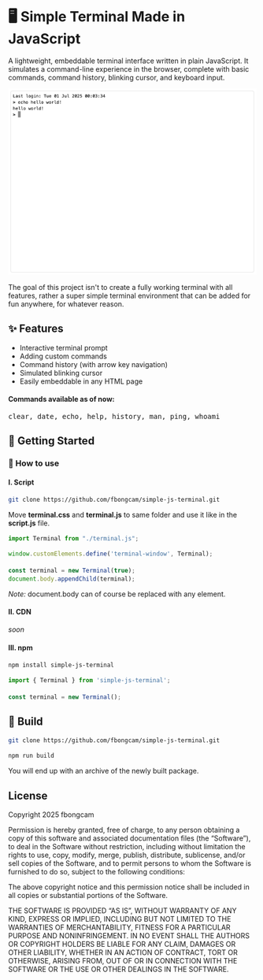 
# 🖥️ Simple Terminal Made in JavaScript

A lightweight, embeddable terminal interface written in plain JavaScript. It simulates a command-line experience in the browser, complete with basic commands, command history, blinking cursor, and keyboard input.

![terminal echo hello world](screen.png "preview")

The goal of this project isn't to create a fully working terminal with all features, rather a super simple terminal environment that can be added for fun anywhere, for whatever reason.

## ✨ Features

- Interactive terminal prompt
- Adding custom commands
- Command history (with arrow key navigation)
- Simulated blinking cursor
- Easily embeddable in any HTML page

#### Commands available as of now:

<pre>clear, date, echo, help, history, man, ping, whoami</pre>

## 🚀 Getting Started

### 📝 How to use

#### I. Script

```bash
git clone https://github.com/fbongcam/simple-js-terminal.git
```

Move **terminal.css** and **terminal.js** to same folder and use it like in the **script.js** file.

```js
import Terminal from "./terminal.js";
```

```js
window.customElements.define('terminal-window', Terminal);

const terminal = new Terminal(true);
document.body.appendChild(terminal);
```

*Note:* document.body can of course be replaced with any element.

#### II. CDN

*soon*

#### III. npm

```bash
npm install simple-js-terminal
```

```js
import { Terminal } from 'simple-js-terminal';

const terminal = new Terminal();
```

## 🔨 Build

```bash
git clone https://github.com/fbongcam/simple-js-terminal.git
```

```bash
npm run build
```

You will end up with an archive of the newly built package.

## License

Copyright 2025 fbongcam

Permission is hereby granted, free of charge, to any person obtaining a copy of this software and associated documentation files (the “Software”), to deal in the Software without restriction, including without limitation the rights to use, copy, modify, merge, publish, distribute, sublicense, and/or sell copies of the Software, and to permit persons to whom the Software is furnished to do so, subject to the following conditions:

The above copyright notice and this permission notice shall be included in all copies or substantial portions of the Software.

THE SOFTWARE IS PROVIDED “AS IS”, WITHOUT WARRANTY OF ANY KIND, EXPRESS OR IMPLIED, INCLUDING BUT NOT LIMITED TO THE WARRANTIES OF MERCHANTABILITY, FITNESS FOR A PARTICULAR PURPOSE AND NONINFRINGEMENT. IN NO EVENT SHALL THE AUTHORS OR COPYRIGHT HOLDERS BE LIABLE FOR ANY CLAIM, DAMAGES OR OTHER LIABILITY, WHETHER IN AN ACTION OF CONTRACT, TORT OR OTHERWISE, ARISING FROM, OUT OF OR IN CONNECTION WITH THE SOFTWARE OR THE USE OR OTHER DEALINGS IN THE SOFTWARE.
